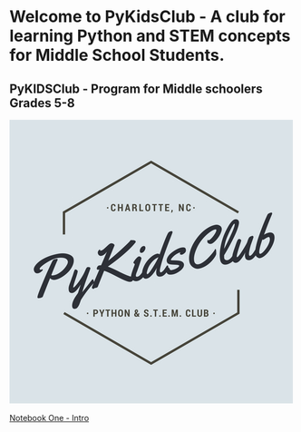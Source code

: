 
# Welcome to PyKidsClub - A club for learning Python and STEM concepts for Middle School Students.
## PyKIDSClub - Program for Middle schoolers Grades 5-8

<img src = "images/PYKIDSCLUB.jpg">


[Notebook One - Intro](https://github.com/pykidsclub/hello-world/blob/master/My%20First%20Notebook%20App%20-%20SWAROOP%20YALLA.ipynb)

